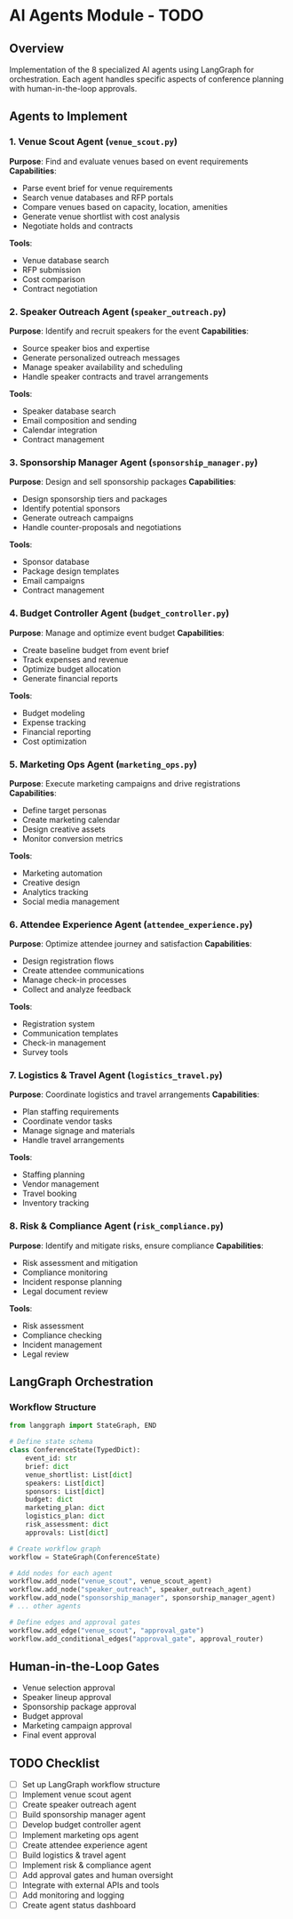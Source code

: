 # AI Agents Module - TODO

## Overview
Implementation of the 8 specialized AI agents using LangGraph for orchestration. Each agent handles specific aspects of conference planning with human-in-the-loop approvals.

## Agents to Implement

### 1. Venue Scout Agent (`venue_scout.py`)
**Purpose**: Find and evaluate venues based on event requirements
**Capabilities**:
- Parse event brief for venue requirements
- Search venue databases and RFP portals
- Compare venues based on capacity, location, amenities
- Generate venue shortlist with cost analysis
- Negotiate holds and contracts

**Tools**:
- Venue database search
- RFP submission
- Cost comparison
- Contract negotiation

### 2. Speaker Outreach Agent (`speaker_outreach.py`)
**Purpose**: Identify and recruit speakers for the event
**Capabilities**:
- Source speaker bios and expertise
- Generate personalized outreach messages
- Manage speaker availability and scheduling
- Handle speaker contracts and travel arrangements

**Tools**:
- Speaker database search
- Email composition and sending
- Calendar integration
- Contract management

### 3. Sponsorship Manager Agent (`sponsorship_manager.py`)
**Purpose**: Design and sell sponsorship packages
**Capabilities**:
- Design sponsorship tiers and packages
- Identify potential sponsors
- Generate outreach campaigns
- Handle counter-proposals and negotiations

**Tools**:
- Sponsor database
- Package design templates
- Email campaigns
- Contract management

### 4. Budget Controller Agent (`budget_controller.py`)
**Purpose**: Manage and optimize event budget
**Capabilities**:
- Create baseline budget from event brief
- Track expenses and revenue
- Optimize budget allocation
- Generate financial reports

**Tools**:
- Budget modeling
- Expense tracking
- Financial reporting
- Cost optimization

### 5. Marketing Ops Agent (`marketing_ops.py`)
**Purpose**: Execute marketing campaigns and drive registrations
**Capabilities**:
- Define target personas
- Create marketing calendar
- Design creative assets
- Monitor conversion metrics

**Tools**:
- Marketing automation
- Creative design
- Analytics tracking
- Social media management

### 6. Attendee Experience Agent (`attendee_experience.py`)
**Purpose**: Optimize attendee journey and satisfaction
**Capabilities**:
- Design registration flows
- Create attendee communications
- Manage check-in processes
- Collect and analyze feedback

**Tools**:
- Registration system
- Communication templates
- Check-in management
- Survey tools

### 7. Logistics & Travel Agent (`logistics_travel.py`)
**Purpose**: Coordinate logistics and travel arrangements
**Capabilities**:
- Plan staffing requirements
- Coordinate vendor tasks
- Manage signage and materials
- Handle travel arrangements

**Tools**:
- Staffing planning
- Vendor management
- Travel booking
- Inventory tracking

### 8. Risk & Compliance Agent (`risk_compliance.py`)
**Purpose**: Identify and mitigate risks, ensure compliance
**Capabilities**:
- Risk assessment and mitigation
- Compliance monitoring
- Incident response planning
- Legal document review

**Tools**:
- Risk assessment
- Compliance checking
- Incident management
- Legal review

## LangGraph Orchestration

### Workflow Structure
```python
from langgraph import StateGraph, END

# Define state schema
class ConferenceState(TypedDict):
    event_id: str
    brief: dict
    venue_shortlist: List[dict]
    speakers: List[dict]
    sponsors: List[dict]
    budget: dict
    marketing_plan: dict
    logistics_plan: dict
    risk_assessment: dict
    approvals: List[dict]

# Create workflow graph
workflow = StateGraph(ConferenceState)

# Add nodes for each agent
workflow.add_node("venue_scout", venue_scout_agent)
workflow.add_node("speaker_outreach", speaker_outreach_agent)
workflow.add_node("sponsorship_manager", sponsorship_manager_agent)
# ... other agents

# Define edges and approval gates
workflow.add_edge("venue_scout", "approval_gate")
workflow.add_conditional_edges("approval_gate", approval_router)
```

## Human-in-the-Loop Gates
- Venue selection approval
- Speaker lineup approval
- Sponsorship package approval
- Budget approval
- Marketing campaign approval
- Final event approval

## TODO Checklist
- [ ] Set up LangGraph workflow structure
- [ ] Implement venue scout agent
- [ ] Create speaker outreach agent
- [ ] Build sponsorship manager agent
- [ ] Develop budget controller agent
- [ ] Implement marketing ops agent
- [ ] Create attendee experience agent
- [ ] Build logistics & travel agent
- [ ] Implement risk & compliance agent
- [ ] Add approval gates and human oversight
- [ ] Integrate with external APIs and tools
- [ ] Add monitoring and logging
- [ ] Create agent status dashboard

